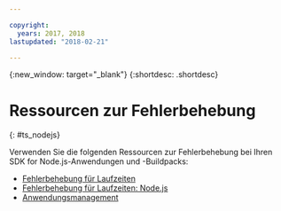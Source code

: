 ```yaml
---

copyright:
  years: 2017, 2018
lastupdated: "2018-02-21"

---
```


{:new_window: target="_blank"}
{:shortdesc: .shortdesc}

# Ressourcen zur Fehlerbehebung
{: #ts_nodejs}

Verwenden Sie die folgenden Ressourcen zur Fehlerbehebung bei Ihren SDK for Node.js-Anwendungen und -Buildpacks:

* [Fehlerbehebung für Laufzeiten](../common/ts_runtimes.html#runtimes)
* [Fehlerbehebung für Laufzeiten: Node.js](../common/ts_runtimes.html#ts_nodejs)
* [Anwendungsmanagement](../common/app_mng.html)
